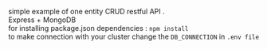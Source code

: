 
simple example of one entity CRUD restful API . </br>
Express + MongoDB </br>
for installing package.json dependencies :
`npm install`
</br>
to make connection with your cluster change the `DB_CONNECTION` in `.env file`
